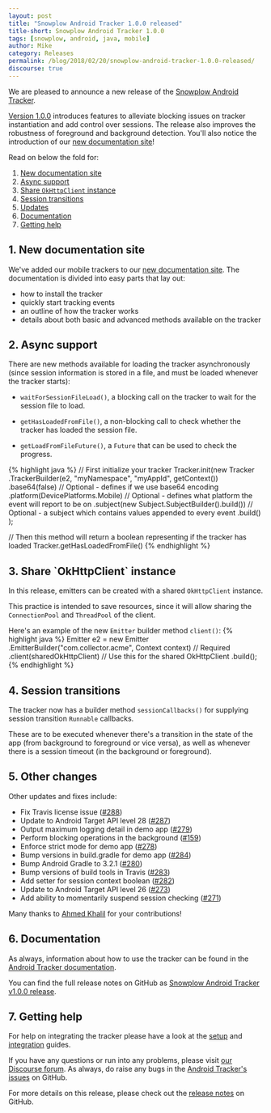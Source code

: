 ```yaml
---
layout: post
title: "Snowplow Android Tracker 1.0.0 released"
title-short: Snowplow Android Tracker 1.0.0
tags: [snowplow, android, java, mobile]
author: Mike
category: Releases
permalink: /blog/2018/02/20/snowplow-android-tracker-1.0.0-released/
discourse: true
---
```


We are pleased to announce a new release of the [Snowplow Android Tracker][repo].

[Version 1.0.0][release-notes] introduces features to alleviate blocking issues on tracker instantiation and add control over sessions. The release also improves the robustness of foreground and background detection. You'll also notice the introduction of our [new documentation site][docs]!

Read on below the fold for:

1. [New documentation site](#new-docs)
2. [Async support](#async-support)
3. [Share `OkHttpClient` instance](#okhttp)
4. [Session transitions](#session-transitions)
5. [Updates](#updates)
6. [Documentation](#docs)
7. [Getting help](#help)

<!--more-->

<h2 id="new-docs">1. New documentation site</h2>

We've added our mobile trackers to our [new documentation site][docs]. The documentation is divided into easy parts that lay out:

* how to install the tracker
* quickly start tracking events
* an outline of how the tracker works
* details about both basic and advanced methods available on the tracker

<h2 id="async-support">2. Async support</h2>

There are new methods available for loading the tracker asynchronously (since session information is stored in a file, and must be loaded whenever the tracker starts):

* `waitForSessionFileLoad()`, a blocking call on the tracker to wait for the session file to load.

* `getHasLoadedFromFile()`, a non-blocking call to check whether the tracker has loaded the session file.

* `getLoadFromFileFuture()`, a `Future` that can be used to check the progress.

{% highlight java %}
// First initialize your tracker
Tracker.init(new Tracker
  .TrackerBuilder(e2, "myNamespace", "myAppId", getContext())
  .base64(false) // Optional - defines if we use base64 encoding
  .platform(DevicePlatforms.Mobile) // Optional - defines what platform the event will report to be on
  .subject(new Subject.SubjectBuilder().build()) // Optional - a subject which contains values appended to every event
  .build()
);

// Then this method will return a boolean representing if the tracker has loaded
Tracker.getHasLoadedFromFile()
{% endhighlight %}

<h2 id="okhttp">3. Share `OkHttpClient` instance</h2>

In this release, emitters can be created with a shared `OkHttpClient` instance.

This practice is intended to save resources, since it will allow sharing the `ConnectionPool` and `ThreadPool` of the client.

Here's an example of the new `Emitter` builder method `client()`:
{% highlight java %}
Emitter e2 = new Emitter
        .EmitterBuilder("com.collector.acme", Context context) // Required
        .client(sharedOkHttpClient) // Use this for the shared OkHttpClient
        .build();
{% endhighlight %}

<h2 id="session-transitions">4. Session transitions</h2>

The tracker now has a builder method `sessionCallbacks()` for supplying session transition `Runnable` callbacks.

These are to be executed whenever there's a transition in the state of the app (from background to foreground or vice versa), as well as whenever there is a session timeout (in the background or foreground).

<h2 id="updates">5. Other changes</h2>

Other updates and fixes include:

* Fix Travis license issue ([#288][288])
* Update to Android Target API level 28 ([#287][287])
* Output maximum logging detail in demo app ([#279][279])
* Perform blocking operations in the background ([#159][159])
* Enforce strict mode for demo app ([#278][278])
* Bump versions in build.gradle for demo app ([#284][284])
* Bump Android Gradle to 3.2.1 ([#280][280])
* Bump versions of build tools in Travis ([#283][283])
* Add setter for session context boolean ([#282][282])
* Update to Android Target API level 26 ([#273][273])
* Add ability to momentarily suspend session checking ([#271][271])

Many thanks to [Ahmed Khalil][ahmed] for your contributions!

<h2 id="docs">6. Documentation</h2>

As always, information about how to use the tracker can be found in the [Android Tracker documentation][docs].

You can find the full release notes on GitHub as [Snowplow Android Tracker v1.0.0 release][release-notes].

<h2 id="help">7. Getting help</h2>

For help on integrating the tracker please have a look at the [setup][android-setup] and [integration][integration] guides.

If you have any questions or run into any problems, please visit [our Discourse forum][discourse]. As always, do raise any bugs in the [Android Tracker's issues][android-issues] on GitHub.

For more details on this release, please check out the [release notes][release-notes] on GitHub.

[repo]: https://github.com/snowplow/snowplow-android-tracker
[docs]: http://docs.snowplowanalytics.com/open-source/snowplow/trackers/android-tracker/1.0.0/
[release-notes]: https://github.com/snowplow/snowplow-android-tracker/releases/tag/1.0.0
[android-setup]: https://github.com/snowplow/snowplow/wiki/Android-Tracker-Setup
[android-issues]: https://github.com/snowplow/snowplow-android-tracker/issues

[288]: https://github.com/snowplow/snowplow-android-tracker/issues/288
[287]: https://github.com/snowplow/snowplow-android-tracker/issues/287
[285]: https://github.com/snowplow/snowplow-android-tracker/issues/285
[269]: https://github.com/snowplow/snowplow-android-tracker/issues/269
[279]: https://github.com/snowplow/snowplow-android-tracker/issues/279
[159]: https://github.com/snowplow/snowplow-android-tracker/issues/159
[278]: https://github.com/snowplow/snowplow-android-tracker/issues/278
[284]: https://github.com/snowplow/snowplow-android-tracker/issues/284
[280]: https://github.com/snowplow/snowplow-android-tracker/issues/280
[283]: https://github.com/snowplow/snowplow-android-tracker/issues/283
[281]: https://github.com/snowplow/snowplow-android-tracker/issues/281
[282]: https://github.com/snowplow/snowplow-android-tracker/issues/282
[272]: https://github.com/snowplow/snowplow-android-tracker/issues/272
[273]: https://github.com/snowplow/snowplow-android-tracker/issues/273
[271]: https://github.com/snowplow/snowplow-android-tracker/issues/271
[268]: https://github.com/snowplow/snowplow-android-tracker/issues/268

[demo-walkthrough]: https://github.com/snowplow/snowplow/wiki/Android-app-walkthrough#walkthrough
[integration]: https://github.com/snowplow/snowplow/wiki/Android-Integration
[testing]: https://github.com/snowplow/snowplow/wiki/Android-Testing-locally-and-Debugging

[ahmed]: https://github.com/R4md4c

[discourse]: http://discourse.snowplowanalytics.com/

